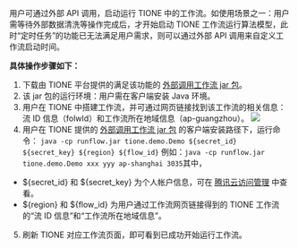 ﻿用户可通过外部 API 调用，启动运行 TIONE 中的工作流。如使用场景之一：用户需等待外部数据清洗等操作完成后，才开始启动 TIONE 工作流运行算法模型，此时“定时任务”的功能已无法满足用户需求，则可以通过外部 API 调用来自定义工作流启动时间。


**具体操作步骤如下：**
1. 下载由 TIONE 平台提供的满足该功能的 [外部调用工作流 jar 包](https://1-1259675134.cos.ap-guangzhou.myqcloud.com/runflow.jar)。
2. 该 jar 包的运行环境：用户需在客户端安装 Java 环境。
3. 用户在 TIONE 中搭建工作流，并可通过网页链接找到该工作流的相关信息：流 ID 信息（folwId）和工作流所在地域信息（ap-guangzhou）。
![](https://main.qcloudimg.com/raw/2969ce23b647bccc8ed5f5b39f496a0f.png)
4. 用户在 TIONE 提供的 [外部调用工作流 jar 包](https://1-1259675134.cos.ap-guangzhou.myqcloud.com/runflow.jar) 的客户端安装路径下，运行命令：
`java -cp runflow.jar tione.demo.Demo ${secret_id} ${secret_key} ${region} ${flow_id}`
例如：`java -cp runflow.jar tione.demo.Demo xxx yyy ap-shanghai 3035`其中，
 - ${secret_id} 和 ${secret_key} 为个人帐户信息，可在 [腾讯云访问管理](https://console.cloud.tencent.com/cam/capi) 中查看。
 - ${region} 和 ${flow_id} 为用户通过工作流网页链接得到的 TIONE 工作流的“流 ID 信息”和“工作流所在地域信息”。
5. 刷新 TIONE 对应工作流页面，即可看到已成功开始运行工作流。
